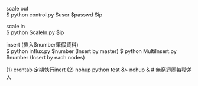 scale out       
        $ python control.py $user $passwd $ip


scale in        
        $ python ScaleIn.py $ip


insert (插入$number筆假資料)    
        $ python influx.py $number (Insert by master)
        $ python MultiInsert.py $number (Insert by each nodes)


(1) crontab 定期執行inert
(2) nohup python test &> nohup &        # 無窮迴圈每秒差入
